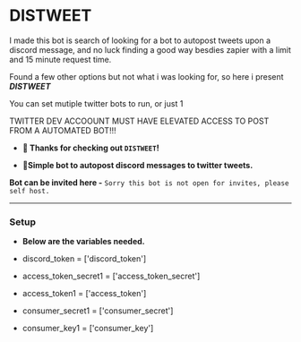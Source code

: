 # DISTWEET

I made this bot is search of looking for a bot to autopost tweets upon a discord message, and no luck finding a good way besdies zapier with a limit and 15 minute request time.

Found a few other options but not what i was looking for, so here i present ***DISTWEET***

You can set mutiple twitter bots to run, or just 1

TWITTER DEV ACCOOUNT MUST HAVE ELEVATED ACCESS TO POST FROM A AUTOMATED BOT!!!



* **👋 Thanks for checking out `DISTWEET`!**

* **🤖Simple bot to autopost discord messages to twitter tweets.**



**Bot can be invited here -** `Sorry this bot is not open for invites, please self host.`
____________________________________________________________________________

### Setup

* **Below are the variables needed.**

* discord_token = ['discord_token']
* access_token_secret1 = ['access_token_secret']
* access_token1 = ['access_token']
* consumer_secret1 = ['consumer_secret']
* consumer_key1 = ['consumer_key']
